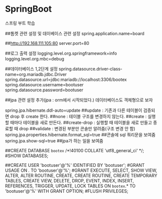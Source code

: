 # SpringBoot
스프링 부트 학습

##톰켓 관련 설정 및 데이베이스 관련 설정
spring.application.name=board

##http://192.168.111.105:80
server.port=80

##로그 출력 설정
logging.level.org.springframework=info
logging.level.org.mbc=debug

##데이터베이스 1,2단계 설정
spring.datasource.driver-class-name=org.mariadb.jdbc.Driver
spring.datasource.url=jdbc:mariadb://localhost:3306/bootex
spring.datasource.username=bootuser
spring.datasource.password=bootuser

##jpa 관련 설정 추가(jpa : orm에서 시작되었다.) 데이터베이스도 객체형으로 보자

spring.jpa.hibernate.ddl-auto=update
##update : 기존과 다른 테이블이 검증되면 drop 후 create 한다.
##none : 테이블 구조를 변경하지 않는다.
##create : 실행할 때마다 테이블을 새로 만든다.
##create-drop : 실행할 때 테이블을 새로 만들고 종료할 때 drop
##validate : 변경된 부분만 콘솔만 알려줌(구조 변경 안 함)
spring.jpa.properties.hibernate.format_sql=true
##콘솔에 sql 쿼리문을 보여줌
spring.jpa.show-sql=true
##jpa가 하는 일을 보여줌

##CREATE DATABASE `bootex` /*!40100 COLLATE 'utf8_general_ci' */;
#SHOW DATABASES;

##CREATE USER 'bootuser'@'%' IDENTIFIED BY 'bootuser';
#GRANT USAGE ON *.* TO 'bootuser'@'%';
#GRANT EXECUTE, SELECT, SHOW VIEW, ALTER, ALTER ROUTINE, CREATE, CREATE ROUTINE, CREATE TEMPORARY TABLES, CREATE VIEW, DELETE, DROP, EVENT, INDEX, INSERT, REFERENCES, TRIGGER, UPDATE, LOCK TABLES  ON `bootex`.* TO 'bootuser'@'%' WITH GRANT OPTION;
#FLUSH PRIVILEGES;
